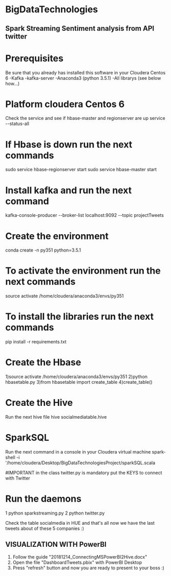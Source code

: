 # BigDataTechnologies

## Spark Streaming Sentiment analysis from API twitter

# Prerequisites
Be sure that you already has installed this software in your Cloudera Centos 6
-Kafka
-kafka-server
-Anaconda3 (python 3.5.1)
-All librarys (see below how...)

# Platform cloudera Centos 6
Check the service and see if hbase-master and  regionserver are up
service --status-all

# If Hbase is down run the next commands
sudo service hbase-regionserver start
sudo service hbase-master start

# Install kafka and run the next command
kafka-console-producer --broker-list localhost:9092 --topic projectTweets

# Create the environment
conda create -n py351 python=3.5.1

# To activate the environment run the next commands
source activate /home/cloudera/anaconda3/envs/py351

# To install the libraries run the next commands
pip install -r requirements.txt

# Create the Hbase
1)source activate /home/cloudera/anaconda3/envs/py351
2)python hbasetable.py 
3)from hbasetable import create_table
4)create_table()

# Create the Hive
Run the next hive file 
hive socialmediatable.hive

# SparkSQL
Run the next command in a console in your Cloudera virtual machine
spark-shell -i '/home/cloudera/Desktop/BigDataTechnologiesProject/sparkSQL.scala

#IMPORTANT in the class twitter.py is mandatory put the KEYS to connect with Twitter

# Run the daemons
1 python sparkstreaming.py
2 python twitter.py

Check the table socialmedia in HUE and that's all now we have the last tweets about of these 5 companies :)

## VISUALIZATION WITH PowerBI
1) Follow the guide "20181214_ConnectingMSPowerBI2Hive.docx"
2) Open the file "DashboardTweets.pbix" with PowerBI Desktop
3) Press "refresh" button and now you are ready to present to your boss :)
